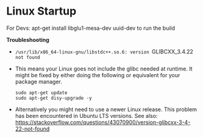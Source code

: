 # Linux Startup
For Devs: apt-get install libglu1-mesa-dev uuid-dev to run the build 

**Troubleshooting**

* `/usr/lib/x86_64-linux-gnu/libstdc++.so.6: version `GLIBCXX_3.4.22` not found`

* This means your Linux goes not include the glibc needed at runtime. It might be fixed by either doing the following or equivalent for your package manager.
  
  ```
  sudo apt-get update
  sudo apt-get disy-upgrade -y
  ```
  
* Alternatively you might need to use a newer Linux release. This problem has been encountered in Ubuntu LTS versions. See also: https://stackoverflow.com/questions/43070900/version-glibcxx-3-4-22-not-found
